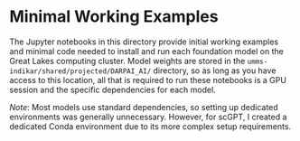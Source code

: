# Minimal Working Examples

The Jupyter notebooks in this directory provide initial working examples and minimal code needed to install and run each foundation model on the Great Lakes computing cluster. Model weights are stored in the `umms-indikar/shared/projected/DARPAI_AI/` directory, so as long as you have access to this location, all that is required to run these notebooks is a GPU session and the specific dependencies for each model.

*Note*: Most models use standard dependencies, so setting up dedicated environments was generally unnecessary. However, for scGPT, I created a dedicated Conda environment due to its more complex setup requirements.
